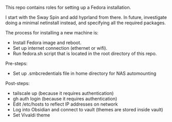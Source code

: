 This repo contains roles for setting up a Fedora installation.

I start with the Sway Spin and add hyprland from there. In future, investigate doing a minimal netinstall instead, and specifying all the required packages.

The process for installing a new machine is:
- Install Fedora image and reboot.
- Set up internet connection (ethernet or wifi).
- Run fedora.sh script that is located in the root directory of this repo.

Pre-steps:
- Set up .smbcredentials file in home directory for NAS automounting

Post-steps:
- tailscale up (because it requires authentication)
- gh auth login (because it requires authentication)
- Edit /etc/hosts to reflect IP addresses on network
- Log into Obsidian and connect to vault (themes are stored inside vault)
- Set Vivaldi theme
